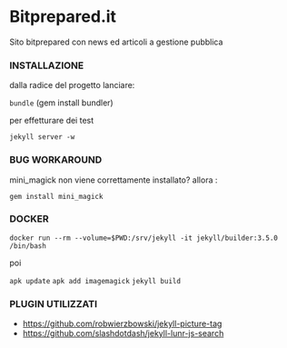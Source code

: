 Bitprepared.it
==============

Sito bitprepared con news ed articoli a gestione pubblica






### INSTALLAZIONE
 
dalla radice del progetto lanciare: 

`bundle` 						(gem install bundler)


per effetturare dei test 

`jekyll server -w`



### BUG WORKAROUND

mini_magick non viene correttamente installato? allora : 

`gem install mini_magick`

### DOCKER

`docker run --rm --volume=$PWD:/srv/jekyll -it jekyll/builder:3.5.0 /bin/bash`

poi 

`apk update`
`apk add imagemagick`
`jekyll build`


### PLUGIN UTILIZZATI

 * https://github.com/robwierzbowski/jekyll-picture-tag
 * https://github.com/slashdotdash/jekyll-lunr-js-search
 
